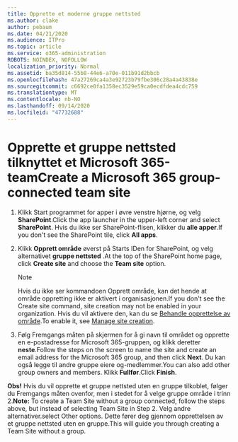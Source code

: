 ```yaml
---
title: Opprette et moderne gruppe nettsted
ms.author: clake
author: pebaum
ms.date: 04/21/2020
ms.audience: ITPro
ms.topic: article
ms.service: o365-administration
ROBOTS: NOINDEX, NOFOLLOW
localization_priority: Normal
ms.assetid: ba35d814-55b8-44e6-a70e-011b91d2bbcb
ms.openlocfilehash: 47a27269ca4a3e92723b79fbe306c28a4a43838e
ms.sourcegitcommit: c6692ce0fa1358ec3529e59ca0ecdfdea4cdc759
ms.translationtype: MT
ms.contentlocale: nb-NO
ms.lasthandoff: 09/14/2020
ms.locfileid: "47732688"
---
```

# <a name="create-a-microsoft-365-group-connected-team-site"></a><span data-ttu-id="c4b73-102">Opprette et gruppe nettsted tilknyttet et Microsoft 365-team</span><span class="sxs-lookup"><span data-stu-id="c4b73-102">Create a Microsoft 365 group-connected team site</span></span>

1. <span data-ttu-id="c4b73-103">Klikk Start programmet for apper i øvre venstre hjørne, og velg **SharePoint**.</span><span class="sxs-lookup"><span data-stu-id="c4b73-103">Click the app launcher in the upper-left corner and select **SharePoint**.</span></span> <span data-ttu-id="c4b73-104">Hvis du ikke ser SharePoint-flisen, klikker du **alle apper**.</span><span class="sxs-lookup"><span data-stu-id="c4b73-104">If you don't see the SharePoint tile, click **All apps**.</span></span>
    
2. <span data-ttu-id="c4b73-105">Klikk **Opprett område** øverst på Starts IDen for SharePoint, og velg alternativet **gruppe nettsted** .</span><span class="sxs-lookup"><span data-stu-id="c4b73-105">At the top of the SharePoint home page, click **Create site** and choose the **Team site** option.</span></span> 
    
    > [!NOTE]
    > <span data-ttu-id="c4b73-106">Hvis du ikke ser kommandoen Opprett område, kan det hende at område oppretting ikke er aktivert i organisasjonen.</span><span class="sxs-lookup"><span data-stu-id="c4b73-106">If you don't see the Create site command, site creation may not be enabled in your organization.</span></span> <span data-ttu-id="c4b73-107">Hvis du vil aktivere den, kan du se [Behandle opprettelse av område](https://go.microsoft.com/fwlink/?linkid=2009644).</span><span class="sxs-lookup"><span data-stu-id="c4b73-107">To enable it, see [Manage site creation](https://go.microsoft.com/fwlink/?linkid=2009644).</span></span> 
  
3. <span data-ttu-id="c4b73-108">Følg Fremgangs måten på skjermen for å gi navn til området og opprette en e-postadresse for Microsoft 365-gruppen, og klikk deretter **neste**.</span><span class="sxs-lookup"><span data-stu-id="c4b73-108">Follow the steps on the screen to name the site and create an email address for the Microsoft 365 group, and then click **Next**.</span></span> <span data-ttu-id="c4b73-109">Du kan også legge til andre gruppe eiere og-medlemmer.</span><span class="sxs-lookup"><span data-stu-id="c4b73-109">You can also add other group owners and members.</span></span> <span data-ttu-id="c4b73-110">Klikk **Fullfør**.</span><span class="sxs-lookup"><span data-stu-id="c4b73-110">Click **Finish**.</span></span>
  
 <span data-ttu-id="c4b73-111">**Obs!** Hvis du vil opprette et gruppe nettsted uten en gruppe tilkoblet, følger du Fremgangs måten ovenfor, men i stedet for å velge gruppe område i trinn 2.</span><span class="sxs-lookup"><span data-stu-id="c4b73-111">**Note:** To create a Team Site without a group connected, follow the steps above, but instead of selecting Team Site in Step 2.</span></span> <span data-ttu-id="c4b73-112">Velg andre alternativer.</span><span class="sxs-lookup"><span data-stu-id="c4b73-112">select Other options.</span></span> <span data-ttu-id="c4b73-113">Dette fører deg gjennom opprettelsen av et gruppe nettsted uten en gruppe.</span><span class="sxs-lookup"><span data-stu-id="c4b73-113">This will guide you through creating a Team Site without a group.</span></span> 
    

